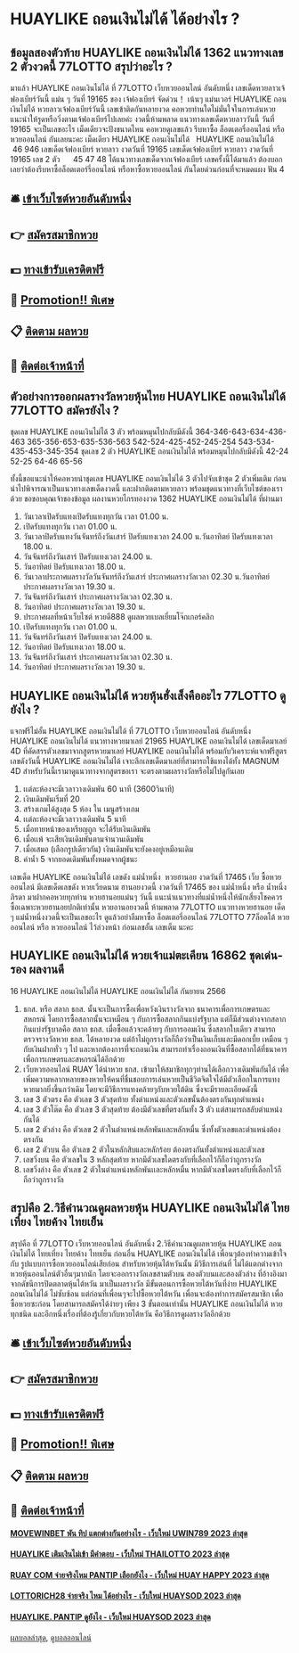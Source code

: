 # HUAYLIKE ถอนเงินไม่ได้ ได้อย่างไร ?
## ข้อมูลสองตัวท้าย HUAYLIKE ถอนเงินไม่ได้ 1362 แนวทางเลข 2 ตัวงวดนี้ 77LOTTO สรุปว่าอะไร ?
มาแล้ว HUAYLIKE ถอนเงินไม่ได้ ที่ 77LOTTO เว็บหวยออนไลน์ อันดับหนึ่ง เลขเด็ดหวยลาวเจ้ฟองเบียร์วันนี้ แม่น ๆ วันที่ 19165 ของ เจ้ฟองเบียร์ จัดด่วน！ เน้นๆ แม่นเวอร์ HUAYLIKE ถอนเงินไม่ได้ หวยลาวเจ้ฟองเบียร์วันนี้ เลขเข้าติดกันหลายงวด คอหวยท่านใดไม่มั่นใจในการเล่นหวย แนะนำให้รูดหรือวิ่งตามเจ้ฟองเบียร์ไปเลยค่ะ งวดนี้ห้ามพลาด แนวทางเลขเด็ดหวยลาววันนี้ วันที่ 19165 จะเป็นเลขอะไร เม็ดเดียวจะปังขนาดไหน คอหวยดูเลขแล้ว รีบหาซื้อ ล็อตเตอรี่ออนไลน์ หรือ หวยออนไลน์ กันเลยนะคะ
เม็ดเดียว HUAYLIKE ถอนเงินไม่ได้   HUAYLIKE ถอนเงินไม่ได้    46 946
เลขเด็ดเจ้ฟองเบียร์ หวยลาว งวดวันที่ 19165
เลขเด็ดเจ้ฟองเบียร์ หวยลาว งวดวันที่ 19165
เลข 2 ตัว      45 47 48
ได้แนวทางเลขเด็ดจากเจ้ฟองเบียร์ เลขครั้งนี้ได้มาแล้ว ต้องบอกเลยว่าต้องรีบหาซื้อล็อตเตอร์รี่ออนไลน์ หรือหาซื้อหวยออนไลน์ กันโดยด่วนก่อนที่จะหมดแผง
ฟัน 4

## 🛎 [เข้าเว็บไซต์หวยอันดับหนึ่ง](https://bit.ly/3BG5bNw)
## 👉 [สมัครสมาชิกหวย](https://bit.ly/3BG5bNw)
## 💵 [ทางเข้ารับเครดิตฟรี](https://bit.ly/3C3mvgS)
## 👑 [Promotion!! พิเศษ](https://bit.ly/3C3mvgS)
## 📋 [ติดตาม ผลหวย](https://bit.ly/3C3mvgS)
## 📱 [ติดต่อเจ้าหน้าที่](https://bit.ly/3C3mvgS)

## ตัวอย่างการออกผลรางวัลหวยหุ้นไทย HUAYLIKE ถอนเงินไม่ได้ 77LOTTO สมัครยังไง ?
ชุดเลข HUAYLIKE ถอนเงินไม่ได้ 3 ตัว พร้อมหมุนไปกลับมีดังนี้
364-346-643-634-436-463
365-356-653-635-536-563
542-524-425-452-245-254
543-534-435-453-345-354
ชุดเลข 2 ตัว HUAYLIKE ถอนเงินไม่ได้ พร้อมหมุนไปกลับมีดังนี้
42-24
52-25
64-46
65-56

ทั้งนี้ขอแนะนำให้คอหวยนำชุดเลข HUAYLIKE ถอนเงินไม่ได้ 3 ตัวไปจับเข้าชุด 2 ตัวเพิ่มเติม ก่อนนำไปพิจารณาเป็นแนวทางเลขเด็ดงวดนี้ และฝากติดตามหวยลาว พร้อมชุดแนวทางที่เว็บไซต์ของเราด้วย
ขอขอบคุณเจ้าของข้อมูล
ผลงานหวยไกรทองงวด 1362 HUAYLIKE ถอนเงินไม่ได้ ที่ผ่านมา
1. วันเวลาเปิดรับแทงเปิดรับแทงทุกวัน เวลา 01.00 น.
2. เปิดรับแทงทุกวัน เวลา 01.00 น.
3. วันเวลาปิดรับแทงวันจันทร์ถึงวันเสาร์ ปิดรับแทงเวลา 24.00 น.วันอาทิตย์ ปิดรับแทงเวลา 18.00 น.
4. วันจันทร์ถึงวันเสาร์ ปิดรับแทงเวลา 24.00 น.
5. วันอาทิตย์ ปิดรับแทงเวลา 18.00 น.
6. วันเวลาประกาศผลรางวัลวันจันทร์ถึงวันเสาร์ ประกาศผลรางวัลเวลา 02.30 น.วันอาทิตย์ ประกาศผลรางวัลเวลา 19.30 น.
7. วันจันทร์ถึงวันเสาร์ ประกาศผลรางวัลเวลา 02.30 น.
8. วันอาทิตย์ ประกาศผลรางวัลเวลา 19.30 น.
9. ประกาศผลที่หน้าเว็บไซต์ หวยดี888 ดูผลหวยเบลเยี่ยมโจ๊กเกอร์คลิก
10. เปิดรับแทงทุกวัน เวลา 01.00 น.
11. วันจันทร์ถึงวันเสาร์ ปิดรับแทงเวลา 24.00 น.
12. วันอาทิตย์ ปิดรับแทงเวลา 18.00 น.
13. วันจันทร์ถึงวันเสาร์ ประกาศผลรางวัลเวลา 02.30 น.
14. วันอาทิตย์ ประกาศผลรางวัลเวลา 19.30 น.

## HUAYLIKE ถอนเงินไม่ได้ หวยหุ้นฮั่งเส็งคืออะไร 77LOTTO ดูยังไง ?
แจกฟรีไม่อั้น HUAYLIKE ถอนเงินไม่ได้ ที่ 77LOTTO เว็บหวยออนไลน์ อันดับหนึ่ง HUAYLIKE ถอนเงินไม่ได้ แนวทางหวยมาเลย์ 21965 HUAYLIKE ถอนเงินไม่ได้ เลขเด็ดมาเลย์ 4D ที่คัดสรรตัวเลขมาจากสูตรหวยมาเลย์ HUAYLIKE ถอนเงินไม่ได้ พร้อมกับวิเคราะห์แจกฟรีสูตรเลขดังวันนี้ HUAYLIKE ถอนเงินไม่ได้ เจาะลึกเลขเด็ดมาเลย์ที่สามารถใช้แทงได้ทั้ง MAGNUM 4D สำหรับวันนี้เรามาดูแนวทางจากสูตรขอเรา จะตรงตามผลรางวัลหรือไม่ไปดูกันเลย
1. เเต่ละห้องจะมีเวลาวางเดิมพัน 60 นาที (3600วินาที)
2. เงินเดิมพันเริ่มที่ 20
3. สร้างเกมได้สูงสุด 5 ห้อง ใน เมนูสร้างเกม
4. เเต่ละห้องจะมีเวลาวางเดิมพัน 5 นาที
5. เมื่อทายหน้าของเหรียญถูก จะได้รับเงินเดิมพัน
6. เมื่อเเพ้ จะเสียเงินเดิมพันตามจำนวนเดิมพัน
7. เมื่อเสมอ (เลือกรูปเดียวกัน) เงินเดิมพันจะยังคงอยู่เหมือนเดิม
8. ค่าน้ำ 5 จากยอดเดิมพันทั้งหมดจากผู้ชนะ

เลขเด็ด HUAYLIKE ถอนเงินไม่ได้ เลขดัง แม่น้ำหนึ่ง  หวยฮานอย งวดวันที่ 17465
เว็บ ซื้อหวยออนไลน์ มีเลขเด็ดเลขดัง หวยเวียดนาม ฮานอยงวดนี้ งวดวันที่ 17465 ของ แม่น้ำหนึ่ง หรือ น้ำหนึ่ง ภิรดา มาฝากคอหวยทุกท่าน หวยฮานอยแม่นๆ วันนี้ แนะนำแนวทางที่แม่น้ำหนึ่งให้นักเสี่ยงโชคควรซื้อเฉพาะหวยฮานอยปกติเท่านั้น หวยอานอยงวดนี้ ห้ามพลาด 77LOTTO แนวทางหวยฮานอย เด็ด ๆ แม่น้ำหนึ่งงวดนี้จะเป็นเลขอะไร ดูแล้วอย่าลืมหาซื้อ ล็อตเตอรี่ออนไลน์ 77LOTTO 77ล็อตโต้ หวยออนไลน์ หรือ หวยออนไลน์ ไว้ล่วงหน้า ก่อนเลขอั้น เลขเต็ม นะคะ

## HUAYLIKE ถอนเงินไม่ได้ หวยเจ้าแม่ตะเคียน 16862 ชุดเด่น-รอง ผลงานดี
16 HUAYLIKE ถอนเงินไม่ได้ HUAYLIKE ถอนเงินไม่ได้ กันยายน 2566
1. ธกส. หรือ สลาก ธกส. นั้นจะเป็นการซื้อเพื่อหวังเงินรางวัลจาก ธนาคารเพื่อการเกษตรและสหกรณ์ โดยการซื้อสลากนั้นจะเหมือน ๆ กับการซื้อสลากกินแบ่งรัฐบาล แต่ก็มีส่วนต่างจากสลากกินแบ่งรัฐบาลคือ สลาก ธกส. เมื่อซื้อแล้วจะคล้ายๆ กับการออมเงิน ซึ่งสลากใบเดียว สามารถตรวจรางวัลหวย ธกส. ได้หลายงวด แต่ถ้าไม่ถูกรางวัลก็ถือว่าเป็นเงินเก็บและมีดอกเบี้ย เหมือน ๆ กับเงินฝากทั่ว ๆ ไป และหากต้องการที่จะถอนเงิน สามารถทำเรื่องถอนเงินที่ซื้อสลากได้ที่ธนาคารเพื่อการเกษตรและสหกรณ์ได้อีกด้วย
2. เว็บหวยออนไลน์ RUAY ได้นำหวย ธกส. เข้ามาให้สมาชิกทุกๆท่านได้เลือกวางเดิมพันกันได้ เพื่อเพิ่มความหลากหลายของหวยให้คนที่ชื่นชอบการเล่นหวยเป็นชีวิตจิตใจได้มีตัวเลือกในการแทงหวยมากยิ่งขึ้นกว่าเดิม โดยจะมีวิธีการแทงคล้ายๆกับหวยใต้ดิน ซึ่งจะมีรายละเอียดดังนี้
3. เลข 3 ตัวตรง คือ ตัวเลข 3 ตัวสุดท้าย ทั้งตำแหน่งและตัวเลขนั้นต้องตรงกันทุกตำแหน่ง
4. เลข 3 ตัวโต๊ด คือ ตัวเลข 3 ตัวสุดท้าย ต้องมีตัวเลขที่ตรงกันทั้ง 3 ตัว แต่สามารถสลับตำแหน่งกันได้
5. เลข 2 ตัวล่าง คือ ตัวเลข 2 ตัวในตำแหน่งหลักพันเเละหลักหมื่น ซึ่งทั้งตัวเลขและตำแหน่งต้องตรงกัน
6. เลข 2 ตัวบน คือ ตัวเลข 2 ตัวในหลักสิบและหลักร้อย ต้องตรงกันทั้งตำแหน่งและตัวเลข
7. เลขวิ่งบน คือ ตัวเลขใน 3 หลักสุดท้าย หากมีตัวเลขใดตรงกับที่เลือกไว้ก็ถือว่าถูกรางวัล
8. เลขวิ่งล่าง คือ ตัวเลข 2 ตัวในตำแหน่งหลักพันเเละหลักหมื่น หากมีตัวเลขใดตรงกับที่เลือกไว้ก็ถือว่าถูกรางวัล

## สรุปคือ 2.วิธีคํานวณดูผลหวยหุ้น HUAYLIKE ถอนเงินไม่ได้ ไทยเที่ยง ไทยค้าง ไทยเย็น
สรุปคือ ที่ 77LOTTO เว็บหวยออนไลน์ อันดับหนึ่ง 2.วิธีคํานวณดูผลหวยหุ้น HUAYLIKE ถอนเงินไม่ได้ ไทยเที่ยง ไทยค้าง ไทยเย็น ก่อนอื่น HUAYLIKE ถอนเงินไม่ได้ เพื่อนๆต้องทำความเข้าใจกับ รูปแบบการซื้อหวยออนไลน์เสียก่อน
สำหรับหวยหุ้นไต้หวันนั้น มีวิธีการเล่นที่ ไม่ได้แตกต่างจากหวยหุ้นออนไลน์ตัวอื่นๆมากนัก โดยจะออกรางวัลเลขสามตัวบน สองตัวบนและสองตัวล่าง ที่อ้างอิงมาจากดัชนีการปิดตลาดหุ้นไต้หวัน มาเป็นผลรางวัล มีขั้นตอนการซื้อหวยไต้หวันที่ง่าย HUAYLIKE ถอนเงินไม่ได้ ไม่ซับซ้อน แต่ก่อนที่เพื่อนๆจะไปซื้อหวยไต้หวัน เพื่อนจะต้องทำการสมัครสมาชิก เพื่อซื้อหวยซะก่อน โดยสามารถสมัครได้ง่ายๆ เพียง 3 ขั้นตอนเท่านั้น HUAYLIKE ถอนเงินไม่ได้ หวยทุกชนิด และอีกหนึ่งเรื่องที่ต้องรู้เกี่ยวกับหวยไต้หวัน คือวิธีการดูผลรางวัลอีกด้วย

## 🛎 [เข้าเว็บไซต์หวยอันดับหนึ่ง](https://bit.ly/3BG5bNw)
## 👉 [สมัครสมาชิกหวย](https://bit.ly/3BG5bNw)
## 💵 [ทางเข้ารับเครดิตฟรี](https://bit.ly/3C3mvgS)
## 👑 [Promotion!! พิเศษ](https://bit.ly/3C3mvgS)
## 📋 [ติดตาม ผลหวย](https://bit.ly/3C3mvgS)
## 📱 [ติดต่อเจ้าหน้าที่](https://bit.ly/3C3mvgS)

#### [MOVEWINBET พัน ทิป แตกต่างกันอย่างไร - เว็บใหม่ UWIN789 2023 ล่าสุด](https://atom.io/themes/movewinbet%20พัน%20ทิป%20แตกต่างกันอย่างไร%20-%20เว็บใหม่%20uwin789%202023%20ล่าสุด)
#### [HUAYLIKE เติมเงินไม่เข้า มีคำตอบ - เว็บใหม่ THAILOTTO 2023 ล่าสุด](https://atom.io/themes/huaylike%20เติมเงินไม่เข้า%20มีคำตอบ%20-%20เว็บใหม่%20thailotto%202023%20ล่าสุด)
#### [RUAY COM จ่ายจริงไหม PANTIP เลือกยังไง - เว็บใหม่ HUAY HAPPY 2023 ล่าสุด](https://atom.io/themes/ruay%20com%20จ่ายจริงไหม%20pantip%20เลือกยังไง%20-%20เว็บใหม่%20huay%20happy%202023%20ล่าสุด)
#### [LOTTORICH28 จ่ายจริง ไหม ได้อย่างไร - เว็บใหม่ HUAYSOD 2023 ล่าสุด](https://atom.io/themes/lottorich28%20จ่ายจริง%20ไหม%20ได้อย่างไร%20-%20เว็บใหม่%20huaysod%202023%20ล่าสุด)
#### [HUAYLIKE. PANTIP ดูยังไง - เว็บใหม่ HUAYSOD 2023 ล่าสุด](https://atom.io/themes/huaylike.%20pantip%20ดูยังไง%20-%20เว็บใหม่%20huaysod%202023%20ล่าสุด)

[ผลบอลล่าสุด](https://siamsport.tv "ผลบอลล่าสุด"), [ดูบอลออนไลน์](https://siamsport.tv/ดูบอลสด "ดูบอลออนไลน์")